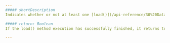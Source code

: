 ```yaml
---
##### shortDescription
Indicates whether or not at least one [load()](/api-reference/30%20Data%20Layer/DataSource/3%20Methods/load().md '/Documentation/ApiReference/Data_Layer/DataSource/Methods/#load') method execution has successfully finished.

##### return: Boolean
If the load() method execution has successfully finished, it returns true; otherwise, it returns false.

---
```

